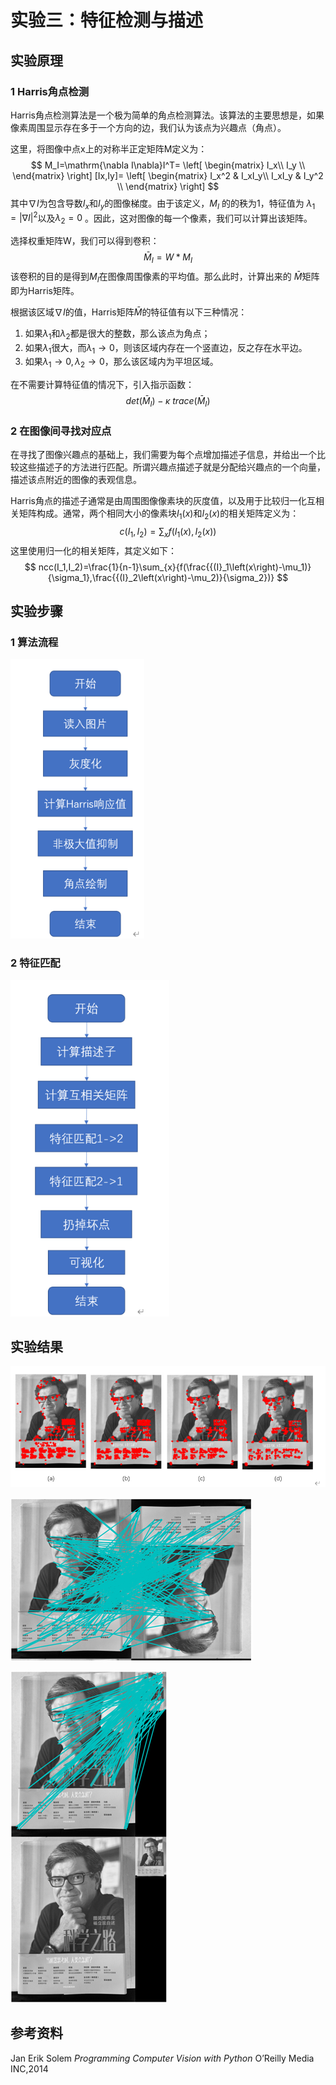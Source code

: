 # 实验三：特征检测与描述

## 实验原理

### 1 Harris角点检测

Harris角点检测算法是一个极为简单的角点检测算法。该算法的主要思想是，如果像素周围显示存在多于一个方向的边，我们认为该点为兴趣点（角点）。

这里，将图像中点x上的对称半正定矩阵M定义为：
$$
M_I=\mathrm{\nabla I\nabla}I^T=
\left[
 \begin{matrix}
   I_x\\
   I_y \\
  \end{matrix} 
\right]
[Ix,Iy]=
\left[
 \begin{matrix}
   I_x^2 & I_xI_y\\
   I_xI_y & I_y^2 \\
  \end{matrix} 
\right]
$$
其中$\nabla I$为包含导数$I_x$和$I_y$的图像梯度。由于该定义，$M_I$ 的的秩为1，特征值为 $\lambda_1 = |\nabla I|^2$以及$\lambda_2=0$ 。因此，这对图像的每一个像素，我们可以计算出该矩阵。

选择权重矩阵W，我们可以得到卷积：
$$
{\bar{M}}_I=W\ast M_I
$$
该卷积的目的是得到$M_I$在图像周围像素的平均值。那么此时，计算出来的 ${\bar{M}}$矩阵即为Harris矩阵。

根据该区域$\nabla I$的值，Harris矩阵$\bar{M}$的特征值有以下三种情况：

1. 如果$\lambda_1$和$\lambda_2$都是很大的整数，那么该点为角点；
2. 如果$\lambda_1$很大，而$\lambda_1\rightarrow0$，则该区域内存在一个竖直边，反之存在水平边。
3. 如果$\lambda_1\rightarrow0,\lambda_2\rightarrow0$，那么该区域内为平坦区域。

在不需要计算特征值的情况下，引入指示函数：
$$
det({\bar{M}}_I)-\kappa\ trace({\bar{M}}_I)
$$

### 2 在图像间寻找对应点

在寻找了图像兴趣点的基础上，我们需要为每个点增加描述子信息，并给出一个比较这些描述子的方法进行匹配。所谓兴趣点描述子就是分配给兴趣点的一个向量，描述该点附近的图像的表观信息。

Harris角点的描述子通常是由周围图像像素块的灰度值，以及用于比较归一化互相关矩阵构成。通常，两个相同大小的像素块$I_1(x)$和$I_2(x)$的相关矩阵定义为：
$$
c(I_1,I_2)=\sum_{x}{f(I_1\left(x\right),I_2\left(x\right))}
$$
这里使用归一化的相关矩阵，其定义如下：
$$
ncc(I_1,I_2)=\frac{1}{n-1}\sum_{x}{f(\frac{{(I}_1\left(x\right)-\mu_1)}{\sigma_1},\frac{{(I}_2\left(x\right)-\mu_2)}{\sigma_2})}
$$

## 实验步骤

### 1 算法流程

<img src="image-20220106223641385.png" alt="image-20220106223641385" style="zoom:80%;" />

### 2 特征匹配

<img src="image-20220106223710049.png" alt="image-20220106223710049" style="zoom:80%;" />

## 实验结果

<img src="image-20220106223741700.png" alt="image-20220106223741700" style="zoom:80%;" />

![image-20220106223802160](image-20220106223802160.png)

![image-20220106223809743](image-20220106223809743.png)

## 参考资料

Jan Erik Solem *Programming Computer Vision with Python* O’Reilly Media INC,2014